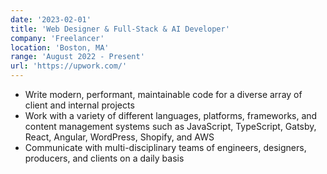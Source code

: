 ```yaml
---
date: '2023-02-01'
title: 'Web Designer & Full-Stack & AI Developer'
company: 'Freelancer'
location: 'Boston, MA'
range: 'August 2022 - Present'
url: 'https://upwork.com/'
---
```


- Write modern, performant, maintainable code for a diverse array of client and internal projects
- Work with a variety of different languages, platforms, frameworks, and content management systems such as JavaScript, TypeScript, Gatsby, React, Angular, WordPress, Shopify, and AWS
- Communicate with multi-disciplinary teams of engineers, designers, producers, and clients on a daily basis
